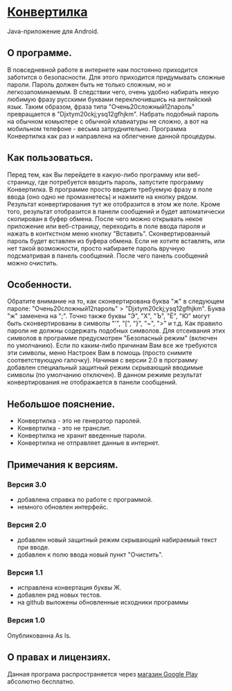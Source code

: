 [Конвертилка](https://play.google.com/store/apps/details?id=ru.lobko.slava.convertilka)
=============
Java-приложение для Android.

О программе.
------------
В повседневной работе в интернете нам постоянно приходится заботится о безопасности. 
Для этого приходится придумывать сложные пароли. Пароль должен быть не только сложным, 
но и легкозапоминаемым. В следствии чего, очень удобно набирать некую любимую фразу 
русскими буквами переключившись на английский язык. 
Таким образом, фраза типа "Очень20сложный12пароль" превращается в "Djxtym20ckj;ysq12gfhjkm".
Набрать подобный пароль на обычном комьютере с обычной клавиатуры не сложно, а вот
на мобильном телефоне - весьма затруднительно. 
Программа Конвертилка как раз и направлена на облегчение данной процедуры.

Как пользоваться.
-----------------
Перед тем, как Вы перейдете в какую-либо программу или веб-страницу, где потребуется 
вводить пароль, запустите программу Конвертилка.
В программе просто введите требуемую фразу в поле ввода (оно одно не промахнетесь) 
и нажмите на кнопку рядом. Результат конвертирования тут же отобразится в этом же поле. 
Кроме того, результат отобразится в панели сообщений и будет автоматически скопирован 
в буфер обмена. После чего можно открывать некое приложение или веб-страницу, 
переходить в поле ввода пароля и нажать в конткстном меню кнопку "Вставить".
Сконвертированный пароль будет вставлен из буфера обмена. Если не хотите вставлять,
или нет такой возможности, просто набираете пароль вручную подсматривая в панель сообщений.
После чего панель сообщений можно очистить.

Особенности.
------------
Обратите внимание на то, как сконвертирована буква "ж" в следующем пароле:
"Очень20сложный12пароль" > "Djxtym20ckj;ysq12gfhjkm".
Буква "ж" заменена на ";". Точно также буквы "Э", "Х", "Ъ", "Ё", "Ю" могут быть
сконвертированы в символы "'", "[", "}", "~", ">" и т.д. Как правило пароли не должны 
содержать подобных символов. Для отсеивания этих символов в программе предусмотрен 
"Безопасный режим" (включен по умолчанию). Если по каким-либо причинам Вам все же
требуются эти символы, меню Настроек Вам в помощь (просто снимите соответствующую галочку).
Начиная с версии 2.0 в программу добавлен специальный защитный режим скрывающий вводимые символы (по умолчанию отключен). В данном режиме результат конвертирования не отображается в панели сообщений.

Небольшое пояснение.
--------------------
* Конвертилка - это не генератор паролей.
* Конвертилка - это не транслит.
* Конвертилка не хранит введенные пароли.
* Конвертилка не отправляет данные в интернет.

Примечания к версиям.
--------------------
### Версия 3.0
* добавлена справка по работе с программой.
* немного обновлен интерфейс.

### Версия 2.0
* добавлен новый защитный режим скрывающий набираемый текст при вводе.
* добавлен к полю ввода новый пункт "Очистить".

### Версия 1.1
* исправлена конвертация буквы Ж.
* добавлен ряд новых тестов.
* на github выложены обновленные исходники программы

### Версия 1.0
Опубликованна As Is.

О правах и лицензиях.
---------------------
Данная програма распространяется через [магазин Google Play](https://play.google.com/store/apps/details?id=ru.lobko.slava.convertilka) абсолютно бесплатно. 
